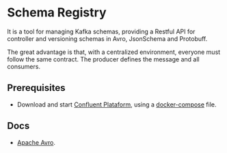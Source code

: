 # Schema Registry

It is a tool for managing Kafka schemas, providing a Restful API for controller and versioning schemas in Avro, JsonSchema and Protobuff.

The great advantage is that, with a centralized environment, everyone must follow the same contract. The producer defines the message and all consumers.

## Prerequisites

- Download and start [Confluent Plataform](https://docs.confluent.io/platform/current/platform-quickstart.html#step-1-download-and-start-cp), using a [docker-compose](https://github.com/confluentinc/cp-all-in-one/blob/7.2.1-post/cp-all-in-one/docker-compose.yml) file.

## Docs

- [Apache Avro](https://avro.apache.org/docs/).
